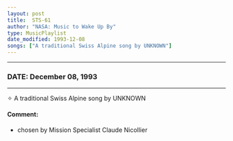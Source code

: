 ```yaml
---
layout: post
title:  STS-61
author: "NASA: Music to Wake Up By"
type: MusicPlaylist
date_modified: 1993-12-08
songs: ["A traditional Swiss Alpine song by UNKNOWN"]
---
```


----
### DATE: December 08, 1993
----
✧ A traditional Swiss Alpine song by UNKNOWN

#### Comment:
* chosen by Mission Specialist Claude Nicollier



<br/>
<center>
	<a target="_blank"
	   href="https://twitter.com/intent/tweet?hashtags=Space,NASA,Playlist,NASAWakeupCalls,SpaceProgram&text={{ page.author}}, '{{ page.songs.first }}' {{ page.title }}, {{ page.date | date: '%B %d, %Y' }}. {{ site.url }}{{ page.url }}&via=nasawakeupcalls"><i class="fab fa-twitter" alt="Tweet this page" style="font-size: 1.3em;"></i></a>
	&nbsp; 	<i class="fas fa-user-astronaut" style="font-size: 1.5em;"></i> &nbsp;
    <a type="amzn" search="'A traditional Swiss Alpine song by UNKNOWN'" category="popular music">
    <i class="fab fa-amazon" style="font-size: 1.3em;"></i></a>
</center>
